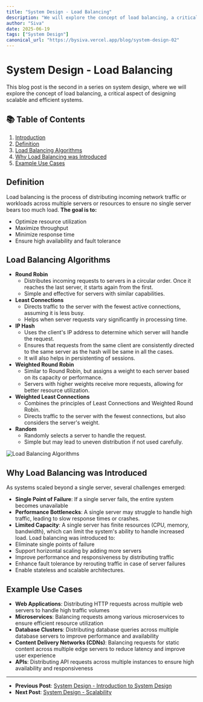 ```yaml
---
title: "System Design - Load Balancing"
description: "We will explore the concept of load balancing, a critical aspect of designing scalable and efficient systems.."
author: "Siva"
date: 2025-06-19
tags: ["System Design"]
canonical_url: "https://bysiva.vercel.app/blog/system-design-02"
---
```


# System Design - Load Balancing
This blog post is the second in a series on system design, where we will explore the concept of load balancing, a critical aspect of designing scalable and efficient systems.

## 📚 Table of Contents

1. [Introduction](#system-design---load-balancing)  
2. [Definition](#definition)  
3. [Load Balancing Algorithms](#load-balancing-algorithms)  
4. [Why Load Balancing was Introduced](#why-load-balancing-was-introduced)  
5. [Example Use Cases](#example-use-cases)

## Definition
Load balancing is the process of distributing incoming network traffic or workloads across multiple servers or resources to ensure no single server bears too much load. 
**The goal is to:**
- Optimize resource utilization
- Maximize throughput
- Minimize response time
- Ensure high availability and fault tolerance

## Load Balancing Algorithms
- **Round Robin**
    - Distributes incoming requests to servers in a circular order. Once it reaches the last server, it starts again from the first.
    - Simple and effective for servers with similar capabilities.
- **Least Connections**
    - Directs traffic to the server with the fewest active connections, assuming it is less busy.
    - Helps when server requests vary significantly in processing time.
- **IP Hash**
    - Uses the client's IP address to determine which server will handle the request.
    - Ensures that requests from the same client are consistently directed to the same server as the hash will be same in all the cases.
    - It will also helps in persistenting of sessions.
- **Weighted Round Robin**
    - Similar to Round Robin, but assigns a weight to each server based on its capacity or performance.
    - Servers with higher weights receive more requests, allowing for better resource utilization.
- **Weighted Least Connections**
    - Combines the principles of Least Connections and Weighted Round Robin.
    - Directs traffic to the server with the fewest connections, but also considers the server's weight.
- **Random**
    - Randomly selects a server to handle the request.
    - Simple but may lead to uneven distribution if not used carefully.

![Load Balancing Algorithms](/blog_assets/load_balancer.png)

## Why Load Balancing was Introduced
As systems scaled beyond a single server, several challenges emerged:
- **Single Point of Failure**: If a single server fails, the entire system becomes unavailable
- **Performance Bottlenecks**: A single server may struggle to handle high traffic, leading to slow response times or crashes.
- **Limited Capacity**: A single server has finite resources (CPU, memory, bandwidth), which can limit the system's ability to handle increased load.
Load balancing was introduced to:
- Eliminate single points of failure
- Support horizontal scaling by adding more servers
- Improve performance and responsiveness by distributing traffic
- Enhance fault tolerance by rerouting traffic in case of server failures
- Enable stateless and scalable architectures.

## Example Use Cases
- **Web Applications**: Distributing HTTP requests across multiple web servers to handle high traffic volumes
- **Microservices**: Balancing requests among various microservices to ensure efficient resource utilization
- **Database Clusters**: Distributing database queries across multiple database servers to improve performance and availability
- **Content Delivery Networks (CDNs)**: Balancing requests for static content across multiple edge servers to reduce latency and improve user experience
- **APIs**: Distributing API requests across multiple instances to ensure high availability and responsiveness


---
- **Previous Post**: [System Design - Introduction to System Design](/blog/intro-to-system-design)
- **Next Post**: [System Design - Scalability](/blog/scalability)